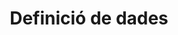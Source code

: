 ---
title: Definició de dades
layout: default
parent: Manual del usuario
nav_order: 6
parent: querys
---